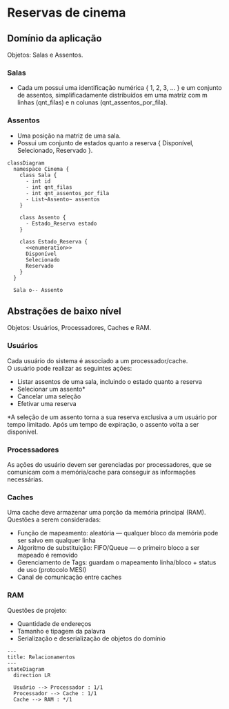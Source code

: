 # Reservas de cinema

## Domínio da aplicação

Objetos: Salas e Assentos.

### Salas

- Cada um possui uma identificação numérica { 1, 2, 3, ... } e um conjunto de
  assentos, simplificadamente distribuídos em uma matriz com m linhas (qnt_filas)
  e n colunas (qnt_assentos_por_fila).

### Assentos

- Uma posição na matriz de uma sala.
- Possui um conjunto de estados quanto a reserva { Disponível, Selecionado, Reservado }.

```mermaid
classDiagram
  namespace Cinema {
    class Sala {
      - int id
      - int qnt_filas
      - int qnt_assentos_por_fila
      - List~Assento~ assentos
    }
    
    class Assento {
      - Estado_Reserva estado
    }
    
    class Estado_Reserva {
      <<enumeration>>
      Disponível
      Selecionado
      Reservado
    }
  }
  
  Sala o-- Assento
```

## Abstrações de baixo nível

Objetos: Usuários, Processadores, Caches e RAM.

### Usuários

Cada usuário do sistema é associado a um processador/cache.  
O usuário pode realizar as seguintes ações:

- Listar assentos de uma sala, incluindo o estado quanto a reserva
- Selecionar um assento*
- Cancelar uma seleção
- Efetivar uma reserva

*A seleção de um assento torna a sua reserva exclusiva a um usuário por tempo limitado.
Após um tempo de expiração, o assento volta a ser disponível.

### Processadores

As ações do usuário devem ser gerenciadas por processadores, que se comunicam com
a memória/cache para conseguir as informações necessárias.

### Caches

Uma cache deve armazenar uma porção da memória principal (RAM).  
Questões a serem consideradas:

- Função de mapeamento: aleatória — qualquer bloco da memória pode ser salvo em qualquer linha
- Algoritmo de substituição: FIFO/Queue — o primeiro bloco a ser mapeado é removido
- Gerenciamento de Tags: guardam o mapeamento linha/bloco + status de uso (protocolo MESI)
- Canal de comunicação entre caches

### RAM

Questões de projeto:

- Quantidade de endereços
- Tamanho e tipagem da palavra
- Serialização e deserialização de objetos do domínio

```mermaid
---
title: Relacionamentos
---
stateDiagram
  direction LR

  Usuário --> Processador : 1/1
  Processador --> Cache : 1/1
  Cache --> RAM : */1
```
